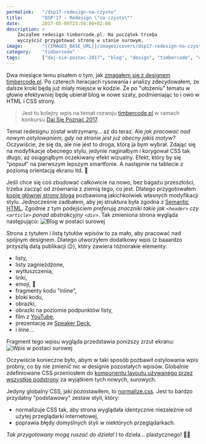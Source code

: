 ```yaml
---
permalink:   "/dsp17-redesign-na-czysto"
title:       "DSP'17 — Redesign \"na czysto\""
date:        2017-05-09T23:50:00+02:00
description: >
    Zacząłem redesign timbercode.pl. Na początek trzeba
    wyczyścić przygotować stronę w stanie surowym.
image:       "{{IMAGES_BASE_URL}}/images/covers/dsp17-redesign-na-czysto.png"
category:    "timbercode"
tags:        ["daj-sie-poznac-2017", "blog", "design", "timbercode", "css"]
---
```


Dwa miesiące temu pisałem o tym, jak
[zmagałem się z designem timbercode.pl](/blog/2017/03/12/dsp17-zmagania-z-designem/).
Po czterech iteracjach rysowania i analizy zdecydowałem, że
dalsze kroki będą już miały miejsce w kodzie. Że po "ułożeniu"
tematu w głowie efektywniej będę ubierał blog w nowe szaty,
podmieniając to i owo w HTML i CSS strony.

> Jest to kolejny wpis na temat rozwoju [timbercode.pl](https://timbercode.pl)
w ramach konkursu [Daj Się Poznać 2017]( http://devstyle.pl/daj-sie-poznac/ ).

Temat redesignu został wstrzymany… aż do teraz. Ale *jak pracować
nad nowym ostylowaniem, gdy na stronie jest już obecny jakiś motyw?*
Oczywiście, że się da, ale nie jest to droga, którą ja bym wybrał.
Zdając się na modyfikacje obecnego stylu, jedynie naginałbym
i korygował CSS tak długo, aż osiągnąłbym oczekiwany efekt wizualny.
Efekt, który by się "popsuł" na pierwszym lepszym smartfonie.
A następnie na tablecie z poziomą orientacją ekranu itd. 🙁

Jeśli chce się coś zbudować całkowicie na nowo, bez bagażu przeszłości,
trzeba zacząć od zrównania z ziemią tego, co jest. Dlatego przygotowałem
[kopię głównej strony bloga](https://gitlab.com/timbercode/timbercode.gitlab.io/blob/redesign/timbercode-website/pages/redesign.vue)
pozbawioną jakichkolwiek własnych modyfikacji stylu. Jednocześnie zadbałem,
aby jej struktura była zgodna z [Semantic HTML](https://en.wikipedia.org/wiki/Semantic_HTML).
Zgodnie z tym podejściem *preferuję znaczniki takie jak
`<header>` czy `<article>` ponad abstrakcyjny `<div>`*. Tak zmieniona strona wygląda
następująco:
![Blog w postaci surowej]({{IMAGES_BASE_URL}}/images/content/dsp17-redesign-na-czysto/raw-blog.png)

Strona z tytułem i listą tytułów wpisów to za mało, aby pracować nad
spójnym designem. Dlatego utworzyłem dodatkowy wpis (z baaardzo przyszłą 
datą publikacji 😉), który zawiera różnorakie elementy:
* listy,
* listy zagnieżdżone,
* wytłuszczenia,
* linki,
* emoji, 🚀
* fragmenty kodu "inline",
* bloki kodu,
* obrazki,
* obrazki na poziomie podpunktów listy,
* film z [YouTube](https://www.youtube.com/),
* prezentację ze [Speaker Deck](https://speakerdeck.com/),
* i inne…

Fragment tego wpisu wygląda przedstawia poniższy zrzut ekranu:
![Wpis w postaci surowej]({{IMAGES_BASE_URL}}/images/content/dsp17-redesign-na-czysto/raw-post.png)

Oczywiście konieczne było, abym w taki sposób pozbawił ostylowania wpis próbny,
co by nie zmienić nic w designie pozostałych wpisów.
Globalnie zdefiniowane CSS przeniosłem do
[komponentu layoutu używanego przez wszystkie podstrony](https://gitlab.com/timbercode/timbercode.gitlab.io/blob/redesign/timbercode-website/layouts/default.vue)
za wyjątkiem tych nowych, surowych.

Jedyny globalny CSS, jaki pozostawiłem, to [normalize.css](https://necolas.github.io/normalize.css/).
Jest to bardzo przydatny "podstawowy" zestaw styli, który:
* normalizuje CSS tak, aby strona wyglądała identycznie niezależnie
  od użytej przeglądarki internetowej,
* poprawia błędy domyślnych styli w niektórych przeglądarkach.

*Tak przygotowany mogę ruszać do dzieła!* I to dzieła… plastycznego! 🍞😉 
